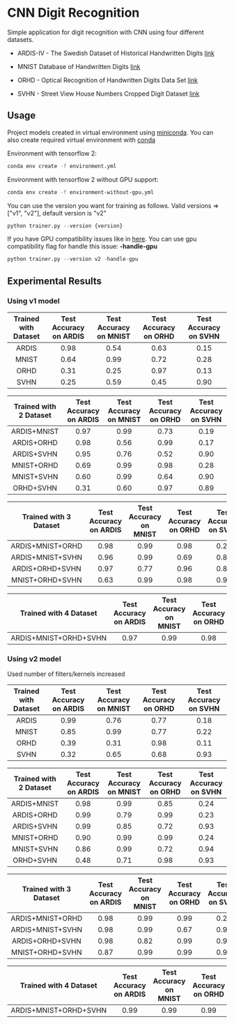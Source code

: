 # CNN Digit Recognition

Simple application for digit recognition with CNN using four different datasets.

 * ARDIS-IV - The Swedish Dataset of Historical Handwritten Digits [link](https://ardisdataset.github.io/ARDIS/)

 * MNIST Database of Handwritten Digits [link](https://keras.io/datasets/)

 * ORHD - Optical Recognition of Handwritten Digits Data Set [link](https://archive.ics.uci.edu/ml/datasets/Optical+Recognition+of+Handwritten+Digits)

 * SVHN - Street View House Numbers Cropped Digit Dataset [link](http://www.iapr-tc11.org/mediawiki/index.php?title=The_Street_View_House_Numbers_%28SVHN%29_Dataset)

## Usage

Project models created in virtual environment using [miniconda](https://docs.conda.io/en/latest/miniconda.html).
You can also create required virtual environment with [conda](https://docs.conda.io/projects/conda/en/latest/user-guide/tasks/manage-environments.html#creating-an-environment-from-an-environment-yml-file)

Environment with tensorflow 2:

```sh
conda env create -f environment.yml
```

Environment with tensorflow 2 without GPU support:

```sh
conda env create -f environment-without-gpu.yml
```

You can use the version you want for training as follows. Valid versions => ["v1", "v2"], default version is "v2"

```python
python trainer.py --version {version}
```

If you have GPU compatibility issues like in [here](https://github.com/tensorflow/tensorflow/issues/24828).
You can use gpu compatibility flag for handle this issue: **-handle-gpu**

```python
python trainer.py --version v2 -handle-gpu
```

## Experimental Results

### Using v1 model

| Trained with Dataset    | Test Accuracy on ARDIS | Test Accuracy on MNIST | Test Accuracy on ORHD | Test Accuracy on SVHN |
| :---------------------: | :--------------------: | :--------------------: | :-------------------: | :-------------------: |
| ARDIS                   | 0.98                   | 0.54                   | 0.63                  | 0.15                  |
| MNIST                   | 0.64                   | 0.99                   | 0.72                  | 0.28                  |
| ORHD                    | 0.31                   | 0.25                   | 0.97                  | 0.13                  |
| SVHN                    | 0.25                   | 0.59                   | 0.45                  | 0.90                  |

| Trained with 2 Dataset  | Test Accuracy on ARDIS | Test Accuracy on MNIST | Test Accuracy on ORHD | Test Accuracy on SVHN |
| :---------------------: | :--------------------: | :--------------------: | :-------------------: | :-------------------: |
| ARDIS+MNIST             | 0.97                   | 0.99                   | 0.73                  | 0.19                  |
| ARDIS+ORHD              | 0.98                   | 0.56                   | 0.99                  | 0.17                  |
| ARDIS+SVHN              | 0.95                   | 0.76                   | 0.52                  | 0.90                  |
| MNIST+ORHD              | 0.69                   | 0.99                   | 0.98                  | 0.28                  |
| MNIST+SVHN              | 0.60                   | 0.99                   | 0.64                  | 0.90                  |
| ORHD+SVHN               | 0.31                   | 0.60                   | 0.97                  | 0.89                  |

| Trained with 3 Dataset  | Test Accuracy on ARDIS | Test Accuracy on MNIST | Test Accuracy on ORHD | Test Accuracy on SVHN |
| :---------------------: | :--------------------: | :--------------------: | :-------------------: | :-------------------: |
| ARDIS+MNIST+ORHD        | 0.98                   | 0.99                   | 0.98                  | 0.22                  |
| ARDIS+MNIST+SVHN        | 0.96                   | 0.99                   | 0.69                  | 0.88                  |
| ARDIS+ORHD+SVHN         | 0.97                   | 0.77                   | 0.96                  | 0.86                  |
| MNIST+ORHD+SVHN         | 0.63                   | 0.99                   | 0.98                  | 0.90                  |

| Trained with 4 Dataset  | Test Accuracy on ARDIS | Test Accuracy on MNIST | Test Accuracy on ORHD | Test Accuracy on SVHN |
| :---------------------: | :--------------------: | :--------------------: | :-------------------: | :-------------------: |
| ARDIS+MNIST+ORHD+SVHN   | 0.97                   | 0.99                   | 0.98                  | 0.90                  |

### Using v2 model

Used number of filters/kernels increased

| Trained with Dataset    | Test Accuracy on ARDIS | Test Accuracy on MNIST | Test Accuracy on ORHD | Test Accuracy on SVHN |
| :---------------------: | :--------------------: | :--------------------: | :-------------------: | :-------------------: |
| ARDIS                   | 0.99                   | 0.76                   | 0.77                  | 0.18                  |
| MNIST                   | 0.85                   | 0.99                   | 0.77                  | 0.22                  |
| ORHD                    | 0.39                   | 0.31                   | 0.98                  | 0.11                  |
| SVHN                    | 0.32                   | 0.65                   | 0.68                  | 0.93                  |

| Trained with 2 Dataset  | Test Accuracy on ARDIS | Test Accuracy on MNIST | Test Accuracy on ORHD | Test Accuracy on SVHN |
| :---------------------: | :--------------------: | :--------------------: | :-------------------: | :-------------------: |
| ARDIS+MNIST             | 0.98                   | 0.99                   | 0.85                  | 0.24                  |
| ARDIS+ORHD              | 0.99                   | 0.79                   | 0.99                  | 0.23                  |
| ARDIS+SVHN              | 0.99                   | 0.85                   | 0.72                  | 0.93                  |
| MNIST+ORHD              | 0.90                   | 0.99                   | 0.99                  | 0.24                  |
| MNIST+SVHN              | 0.86                   | 0.99                   | 0.72                  | 0.94                  |
| ORHD+SVHN               | 0.48                   | 0.71                   | 0.98                  | 0.93                  |

| Trained with 3 Dataset  | Test Accuracy on ARDIS | Test Accuracy on MNIST | Test Accuracy on ORHD | Test Accuracy on SVHN |
| :---------------------: | :--------------------: | :--------------------: | :-------------------: | :-------------------: |
| ARDIS+MNIST+ORHD        | 0.98                   | 0.99                   | 0.99                  | 0.24                  |
| ARDIS+MNIST+SVHN        | 0.98                   | 0.99                   | 0.67                  | 0.93                  |
| ARDIS+ORHD+SVHN         | 0.98                   | 0.82                   | 0.99                  | 0.90                  |
| MNIST+ORHD+SVHN         | 0.87                   | 0.99                   | 0.99                  | 0.93                  |

| Trained with 4 Dataset  | Test Accuracy on ARDIS | Test Accuracy on MNIST | Test Accuracy on ORHD | Test Accuracy on SVHN |
| :---------------------: | :--------------------: | :--------------------: | :-------------------: | :-------------------: |
| ARDIS+MNIST+ORHD+SVHN   | 0.99                   | 0.99                   | 0.99                  | 0.94                  |
